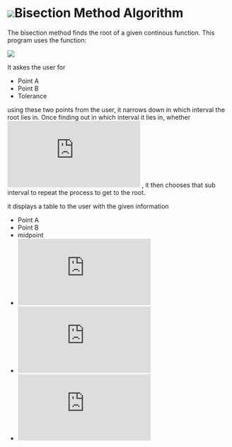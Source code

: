 # ![](https://cdn2.iconfinder.com/data/icons/science-and-research-line/80/negative_line_gaph_cosine_sine_negative-24.png)Bisection Method Algorithm


The bisection method finds the root of a given continous function. This program uses the function:

  ![](http://rogercortesi.com/eqn/tempimagedir/eqn5996.png)

It askes the user for

* Point A
* Point B
* Tolerance

using these two points from the user, it narrows down in which interval the root lies in. Once finding out in which interval it lies in, 
whether   ![](https://latex.codecogs.com/gif.latex?%5Ba%2C%20midpoint%5D%20or%20%5Bmidpoint%2C%20b%5D) , it then chooses that sub interval to repeat the process to get to the root.

it displays a table to the user with the given information 

* Point A
* Point B
* midpoint
* ![](https://latex.codecogs.com/gif.latex?f%28a%29)
* ![](https://latex.codecogs.com/gif.latex?f%28b%29)
* ![](https://latex.codecogs.com/gif.latex?f%28midpoint%29)
